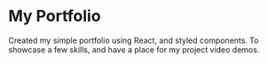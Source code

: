# My Portfolio

Created my simple portfolio using React, and styled components. To showcase a few skills, and have a place for my project video demos.

